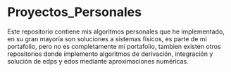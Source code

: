 # Proyectos_Personales
Este repositorio contiene mis algoritmos personales que he implementado, en su gran mayoría son soluciones a sistemas físicos, es parte de mi portafolio, 
pero no es completamente mi portafolio, tambien existen otros repositorios donde implemento algoritmos de derivación, integración y solución de edps y edos 
mediante aproximaciones numéricas.
